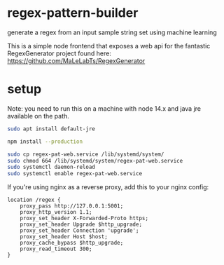 # regex-pattern-builder
generate a regex from an input sample string set using machine learning


This is a simple node frontend that exposes a web api for the fantastic RegexGenerator project found here: https://github.com/MaLeLabTs/RegexGenerator


# setup

Note: you need to run this on a machine with node 14.x and java jre available on the path.

```bash
sudo apt install default-jre

npm install --production

sudo cp regex-pat-web.service /lib/systemd/system/
sudo chmod 664 /lib/systemd/system/regex-pat-web.service
sudo systemctl daemon-reload
sudo systemctl enable regex-pat-web.service
```


If you're using nginx as a reverse proxy, add this to your nginx config:

```nginx
location /regex {
	proxy_pass http://127.0.0.1:5001;
	proxy_http_version 1.1;
	proxy_set_header X-Forwarded-Proto https;
	proxy_set_header Upgrade $http_upgrade;
	proxy_set_header Connection 'upgrade';
	proxy_set_header Host $host;
	proxy_cache_bypass $http_upgrade;
    proxy_read_timeout 300;
}
```
